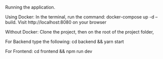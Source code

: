 Running the application.

Using Docker:
In the terminal, run the command: docker-compose up -d –build.
Visit http://localhost:8080 on your browser

Without Docker:
Clone the project, then on the root of the project folder,

For Backend type the following:
cd backend && yarn start

For Frontend:
cd frontend && npm run dev